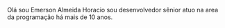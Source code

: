 Olá sou Emerson Almeida Horacio sou desenvolvedor sênior atuo na area da programação há mais de 10 anos.
